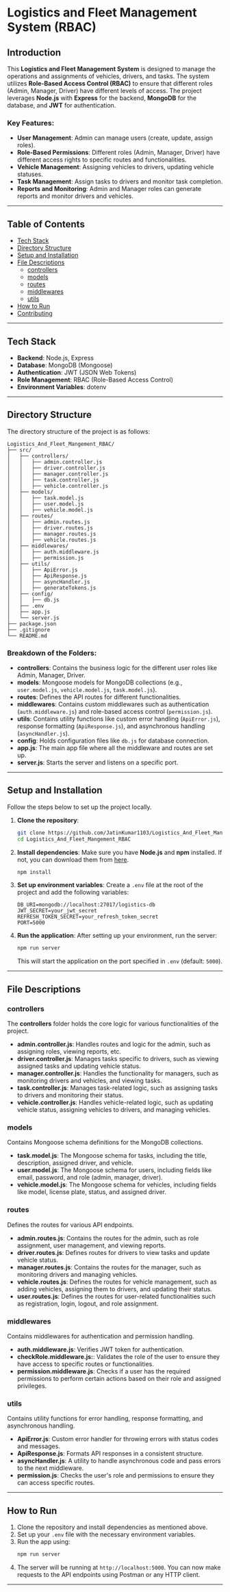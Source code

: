 # Logistics and Fleet Management System (RBAC)

## Introduction

This **Logistics and Fleet Management System** is designed to manage the operations and assignments of vehicles, drivers, and tasks. The system utilizes **Role-Based Access Control (RBAC)** to ensure that different roles (Admin, Manager, Driver) have different levels of access. The project leverages **Node.js** with **Express** for the backend, **MongoDB** for the database, and **JWT** for authentication.

### Key Features:
- **User Management**: Admin can manage users (create, update, assign roles).
- **Role-Based Permissions**: Different roles (Admin, Manager, Driver) have different access rights to specific routes and functionalities.
- **Vehicle Management**: Assigning vehicles to drivers, updating vehicle statuses.
- **Task Management**: Assign tasks to drivers and monitor task completion.
- **Reports and Monitoring**: Admin and Manager roles can generate reports and monitor drivers and vehicles.

---

## Table of Contents

- [Tech Stack](#tech-stack)
- [Directory Structure](#directory-structure)
- [Setup and Installation](#setup-and-installation)
- [File Descriptions](#file-descriptions)
  - [controllers](#controllers)
  - [models](#models)
  - [routes](#routes)
  - [middlewares](#middlewares)
  - [utils](#utils)
- [How to Run](#how-to-run)
- [Contributing](#contributing)

---

## Tech Stack

- **Backend**: Node.js, Express
- **Database**: MongoDB (Mongoose)
- **Authentication**: JWT (JSON Web Tokens)
- **Role Management**: RBAC (Role-Based Access Control)
- **Environment Variables**: dotenv

---

## Directory Structure

The directory structure of the project is as follows:

```
Logistics_And_Fleet_Mangement_RBAC/
├── src/
│   ├── controllers/
│   │   ├── admin.controller.js
│   │   ├── driver.controller.js
│   │   ├── manager.controller.js
│   │   ├── task.controller.js
│   │   ├── vehicle.controller.js
│   ├── models/
│   │   ├── task.model.js
│   │   ├── user.model.js
│   │   ├── vehicle.model.js
│   ├── routes/
│   │   ├── admin.routes.js
│   │   ├── driver.routes.js
│   │   ├── manager.routes.js
│   │   ├── vehicle.routes.js
│   ├── middlewares/
│   │   ├── auth.middleware.js
│   │   ├── permission.js
│   ├── utils/
│   │   ├── ApiError.js
│   │   ├── ApiResponse.js
│   │   ├── asyncHandler.js
│   │   ├── generateTokens.js
│   ├── config/
│   │   ├── db.js
│   ├── .env
│   ├── app.js
│   └── server.js
├── package.json
├── .gitignore
└── README.md
```

### Breakdown of the Folders:
- **controllers**: Contains the business logic for the different user roles like Admin, Manager, Driver.
- **models**: Mongoose models for MongoDB collections (e.g., `user.model.js`, `vehicle.model.js`, `task.model.js`).
- **routes**: Defines the API routes for different functionalities.
- **middlewares**: Contains custom middlewares such as authentication (`auth.middleware.js`) and role-based access control (`permission.js`).
- **utils**: Contains utility functions like custom error handling (`ApiError.js`), response formatting (`ApiResponse.js`), and asynchronous handling (`asyncHandler.js`).
- **config**: Holds configuration files like `db.js` for database connection.
- **app.js**: The main app file where all the middleware and routes are set up.
- **server.js**: Starts the server and listens on a specific port.

---

## Setup and Installation

Follow the steps below to set up the project locally.

1. **Clone the repository**:
    ```bash
    git clone https://github.com/JatinKumar1103/Logistics_And_Fleet_Mangement_RBAC.git
    cd Logistics_And_Fleet_Mangement_RBAC
    ```

2. **Install dependencies**:
    Make sure you have **Node.js** and **npm** installed. If not, you can download them from [here](https://nodejs.org/en/download/).
    ```bash
    npm install
    ```

3. **Set up environment variables**:
    Create a `.env` file at the root of the project and add the following variables:
    ```env
    DB_URI=mongodb://localhost:27017/logistics-db
    JWT_SECRET=your_jwt_secret
    REFRESH_TOKEN_SECRET=your_refresh_token_secret
    PORT=5000
    ```

4. **Run the application**:
    After setting up your environment, run the server:
    ```bash
    npm run server
    ```
    This will start the application on the port specified in `.env` (default: `5000`).

---

## File Descriptions

### **controllers**
The **controllers** folder holds the core logic for various functionalities of the project.

- **admin.controller.js**: Handles routes and logic for the admin, such as assigning roles, viewing reports, etc.
- **driver.controller.js**: Manages tasks specific to drivers, such as viewing assigned tasks and updating vehicle status.
- **manager.controller.js**: Handles the functionality for managers, such as monitoring drivers and vehicles, and viewing tasks.
- **task.controller.js**: Manages task-related logic, such as assigning tasks to drivers and monitoring their status.
- **vehicle.controller.js**: Handles vehicle-related logic, such as updating vehicle status, assigning vehicles to drivers, and managing vehicles.

### **models**
Contains Mongoose schema definitions for the MongoDB collections.

- **task.model.js**: The Mongoose schema for tasks, including the title, description, assigned driver, and vehicle.
- **user.model.js**: The Mongoose schema for users, including fields like email, password, and role (admin, manager, driver).
- **vehicle.model.js**: The Mongoose schema for vehicles, including fields like model, license plate, status, and assigned driver.

### **routes**
Defines the routes for various API endpoints.

- **admin.routes.js**: Contains the routes for the admin, such as role assignment, user management, and viewing reports.
- **driver.routes.js**: Defines routes for drivers to view tasks and update vehicle status.
- **manager.routes.js**: Contains the routes for the manager, such as monitoring drivers and managing vehicles.
- **vehicle.routes.js**: Defines the routes for vehicle management, such as adding vehicles, assigning them to drivers, and updating their status.
- **user.routes.js**: Defines the routes for user-related functionalities such as registration, login, logout, and role assignment.

### **middlewares**
Contains middlewares for authentication and permission handling.

- **auth.middleware.js**: Verifies JWT token for authentication.
- **checkRole.middleware.js:**: Validates the role of the user to ensure they have access to specific routes or functionalities.
- **permission.middleware.js**: Checks if a user has the required permissions to perform certain actions based on their role and assigned privileges.

### **utils**
Contains utility functions for error handling, response formatting, and asynchronous handling.

- **ApiError.js**: Custom error handler for throwing errors with status codes and messages.
- **ApiResponse.js**: Formats API responses in a consistent structure.
- **asyncHandler.js**: A utility to handle asynchronous code and pass errors to the next middleware.
- **permission.js**: Checks the user's role and permissions to ensure they can access specific routes.

---

## How to Run

1. Clone the repository and install dependencies as mentioned above.
2. Set up your `.env` file with the necessary environment variables.
3. Run the app using:
    ```bash
    npm run server
    ```
4. The server will be running at `http://localhost:5000`. You can now make requests to the API endpoints using Postman or any HTTP client.

---
